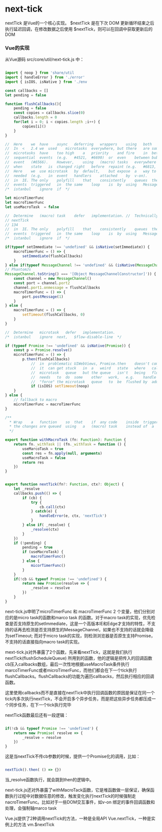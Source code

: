 # next-tick

nextTick 是Vue的一个核心实现。
$nextTick 是在下次 DOM 更新循环结束之后执行延迟回调，在修改数据之后使用 $nextTick，则可以在回调中获取更新后的 DOM

### Vue的实现

从Vue源码 src/core/util/next-tick.js 中：
```js

import { noop } from 'share/util
import { handleError } from './error'
import { isIOS, isNative } from './env

const callbacks = []
let pending = false

function flushCallbacks(){
    pending = false
    const copies = callbacks.slice(0)
    callbacks.length = 0
    for(let i = 0; i < copies.length ;i++) {
        copies[i]()
    }
}

//	Here	we	have	async	deferring	wrappers	using	both	microtasks	and	(macro)	tasks. 
//	In	<	2.4	we	used	microtasks	everywhere,	but	there	are	some	scenarios	where 
//	microtasks	have	too	high	a	priority	and	fire	in	between	supposedly 
//	sequential	events	(e.g.	#4521,	#6690)	or	even	between	bubbling	of	the	same 
//	event	(#6566).	However,	using	(macro)	tasks	everywhere	also	has	subtle	problems 
//	when	state	is	changed	right	before	repaint	(e.g.	#6813,	out-in	transitions). 
//	Here	we	use	microtask	by	default,	but	expose	a	way	to	force	(macro)	task	when 
//	needed	(e.g.	in	event	handlers	attached	by	v-on). 
//	in	IE.	The	only	polyfill	that	consistently	queues	the	callback	after	all	DOM 
//	events	triggered	in	the	same	loop	is	by	using	MessageChannel. 
/*	istanbul	ignore	if	*/ 

let microTimerFunc
let macroTimerFunc
let useMacroTask  = false

//	Determine	(macro)	task	defer	implementation. //	Technically	setImmediate	should	be	the	ideal	choice,	but	it's	only	available
// nextTick
// 134
//	in	IE.	The	only	polyfill	that	consistently	queues	the	callback	after	all	DOM 
//	events	triggered	in	the	same	loop	is	by	using	MessageChannel. 
/*	istanbul	ignore	if	*/ 

if(typeof setImmediate !== 'undefined' && isNative(setImmediate)) {
    macroTimerFunc = () => {
        setImmediate(flushCallbacks)
    }
} else if(typeof MessageChannel !== 'undefined' && (isNative(MessageChannel) || 
// PhantomJs
MessageChannel.toString() === '[Object MessageChannelConstructor]')) {
    const channel = new MessageChannel()
    const port = channel.port2
    channel.port1.onmessage = flushCallbacks
    macroTimerFunc = () => {
        port.postMessage(1)
    }
} else {
    macroTimerFunc = () => {
        setTimeout(flushCallbacks, 0)
    }
}

//	Determine	microtask	defer	implementation. 
/*	istanbul	ignore	next,	$flow-disable-line	*/

if (typeof Promise !== 'undefined' && isNative(Promise)) {
    const p = Promise.resolve()
    microTimerFunc = () => {
        p.then(flushCallbacks)
        	//	in	problematic	UIWebViews,	Promise.then	doesn't	completely	break,	but				
            //	it	can	get	stuck	in	a	weird	state	where	callbacks	are	pushed	into	the				
            //	microtask	queue	but	the	queue	isn't	being	flushed,	until	the	browser				
            //	needs	to	do	some	other	work,	e.g.	handle	a	timer.	Therefore	we	can				
            //	"force"	the	microtask	queue	to	be	flushed	by	adding	an	empty	timer.
            if (isIOS) setTimeout(noop)	
    }
} else {
    // fallback to macro
    microTimerFunc = macroTimerFunc
}

/**	
  *	Wrap	a	function	so	that	if	any	code	inside	triggers	state	change,	
  *	the	changes	are	queued	using	a	(macro)	task	instead	of	a	microtask.	
  */

export function withMacroTask (fn: Function): Function {
    return fn._withTask || (fn._withTask = function () {
        useMarcoTask = true
        const res = fn.apply(null, arguments)
        useMacroTask = false
        return res
    })
}


export function nextTick(fn?: Function, ctx?: Object) {
    let _resolve
    callbacks.push(() => {
        if (cb) {
            try {
                cb.call(ctx)
            } catch(e) {
                handleError(e, ctx, 'nextTick')
            }
        } else if( _resolve) {
            _resolve(ctx)
        }
    })
    if (!pending) {
        pending = true
        if (useMacroTask) {
            macroTimerFunc()
        } else {
            micorTimerFunc()
        }
    }
    if(!cb && typeof Promise !== 'undefined') {
        return new Promise(resolve => {
            _resolve = resolve
        })
    }
}
```

next-tick.js申明了microTimerFunc 和 macroTimerFunc 2 个变量，他们分别对应的是micro task的函数和marco task 的函数。对于macro task的实现，优先检查是否支持原生的setImmediate，这是一个高版本IE和Edge才支持的特性，不支持的话再去检测是否支持原生的MessageChannel，如果也不支持的话就会降级为setTimeout; 而对于micro task的实现，则检测浏览器是否原生支持Promise，不支持的话直接指向macro task的实现。

mext-tick.js对外暴露了2个函数，先来看nextTick，这就是我们执行nextTick(flushScheduleQueue) 所用到的函数，他的逻辑是把传入的回调函数cb压入callbacks数组，最后一次性地根据useMacroTask条件执行marcoTimerFunc或者microTimerFunc，而他们都会在下一个tick执行flushCallbacks。flushCallbacks的功能为遍历callbacks，然后执行相应的回调函数。

这里使用callbacks而不是直接在nextTick中执行回调函数的原因是保证在同一个tick内多次执行nextTick，不会开启多个异步任务，而是把这些异步任务都压成一个同步任务，在下一个tick执行完毕

nextTick函数最后还有一段逻辑：
```js

if(!cb && typeof Promise !== 'undefined') {
    return new Promise( resolve => {
        _resolve = resolve
    })
}

```

这是当nextTick不传cb参数的时候，提供一个Promise化的调用，比如：
```js

nextTick().then( () => {})

```

当_resolve函数执行，就会跳到then的逻辑中。

next-tick.js还对外暴露了withMacroTack函数，它是堆函数做一层保证，确保函数执行过程中对数据任意的修改，触发变化执行nextTick的时候强制走nacroTimerFunc。比如对于一些DOM交互事件，如v-on 绑定的事件回调函数和处理，会强制轴marco task


Vue.js提供了2种调用nextTick的方法，一种是全局API  Vue.nextTick，一种是实例上的方法 vm.$nextTick